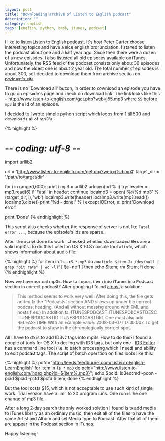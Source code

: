 ```yaml
---
layout: post
title: "Downloading archive of Listen to English podcast"
description: ""
category: english
tags: [english, python, bash, itunes, podcast]
---
```


I like to listen Listen to English podcast. It's host Peter Carter choose interesting topics and have a nice english pronunciation. I started to listen the podcast about one and a half year ago. Since then there were a dozen of a new episodes. I also listened all old episodes available on iTunes. Unfortunately, the RSS feed of the podcast consists only about 30 episodes and now the oldest one is about 2 year old. The total number of episodes is about 300, so I decided to download them from archive section on [podcast's site][listen-to-english].

There is no 'Download all' button, in order to download an episode you have to go on episode's page and check on download link. The link looks like this – http://www.listen-to-english.com/get.php?web=j55.mp3 where `55` before `mp3` is the id of an episode.

I decided to I wrote simple python script which loops from 1 till 500 and downloads all of mp3's.

{% highlight %}
# -*- coding: utf-8 -*-
import urllib2

url = 'http://www.listen-to-english.com/get.php?web=j%d.mp3'
target_dir = '/path/to/target/dir'

for i in range(1,600):
  print i
  mp3 = urllib2.urlopen(url % i)
  try:
    header = mp3.read(6)
    if 'Fatal' in header:
      continue
    localmp3 = open('%s/%d.mp3' % (target_dir, i), 'wb')
    localmp3.write(header)
    localmp3.write(mp3.read())
    localmp3.close()
    print '%d - done!' % i
  except IOError, e:
    print 'Download error'
          
print 'Done'
{% endhighlight %}

This script also checks whether the response of server is not like `Fatal error ...`, because the episode's ids are sparse.

After the script done its work I checked whether downloaded files are a valid mp3's. To do this I used on OS X 10.8 console tool `afinfo`, which shows information about audio file:

{% highlight %}
for item in `ls -rS *.mp3`
do
  a=`afinfo $item 2> /dev/null | grep "bit rate" | wc -l`
  if [ $a -ne 1 ]
  then
    echo $item; 
    rm $item;
  fi
done
{% endhighlight %}

Now we have normal mp3s. How to import them into iTunes into Podcast section in correct podcast? After googling I found [a post][adding-podcast-to-iTunes] a solution: 

> This method seems to work very well! After doing this, the file gets added to the "Podcasts" section AND shows up under the correct podcast heading. (And all without messing around with XML and hosts files.) In addition to: ITUNESPODCAST ITUNESPODCASTDESC ITUNESPODCASTID ITUNESPODCASTURL One must also add: RELEASETIME With an example value: 2008-03-07T17:30:00Z To get the podcast to show in the chronologically correct spot.

All I have to do is to add ID3v2 tags into mp3s. How to do this? I found a couple of tools for OS X to dealing with ID3 tags, but only one – [ID3 Editor][id3-editor] – has a command line tool (i.e. to batch processing which i need) and ability to edit podcast tags. The script of batch operation on files looks like this:

{% highlight %}
pcfd="http://feeds.feedburner.com/ListenToEnglish-LearnEnglish"
for item in `ls *.mp3`
do
  pcid="http://www.listen-to-english.com/index.php?id=${item%.mp3}";
  echo $pcid:
  id3edcmd -pcon -pcid $pcid -pcfd $pcfd $item;
done
{% endhighlight %}

But the tool costs $15, which is not acceptable to use such kind of single work. Trial version have a limit to 20 program runs. One run is the one change of mp3 file.

After a long 2-day search the only worked solution I found is to add media to iTunes library as an ordinary music, then edit all of the files to have the same Artist and Album and set Media type to Podcast. After that all of them are appear in the Podcast section in iTunes.

Happy listening!


[listen-to-english]: http://www.listen-to-english.com
[adding-podcast-to-iTunes]: http://markbowers.org/home/itunes-podcast-fix#comment-5056
[id3-editor]: www.pa-software.com/id3editor/ 
[useful-python-scripts]: http://wiki.python.org/moin/UsefulModules
[mutagen]: http://code.google.com/p/mutagen/
